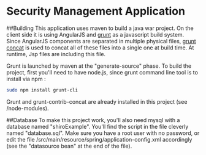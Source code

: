 # Security Management Application

##Building
This application uses maven to build a java war project.
On the client side it is using AngularJS and [grunt](http://gruntjs.com/) as a javascript build system.
Since AngularJS components are separated in multiple physical files, [grunt concat](https://github.com/gruntjs/grunt-contrib-concat) is used to concat all of these files into a single one at build time.  At runtime, Jsp files are including this file.

Grunt is launched by maven at the "generate-source" phase.
To build the project, first you'll need to have node.js, since grunt command line tool is to install via npm :
```bash
sudo npm install grunt-cli
```

Grunt and grunt-contrib-concat are already installed in this project (see /node-modules).


##Database
To make this project work, you'll also need mysql with a database named "shiroExample".  You'll find the script in the file cleverly named "database.sql".
Make sure you have a root user with no password, or edit the file /src/main/resource/spring/application-config.xml accordingly (see the "datasource bean" at the end of the file).
